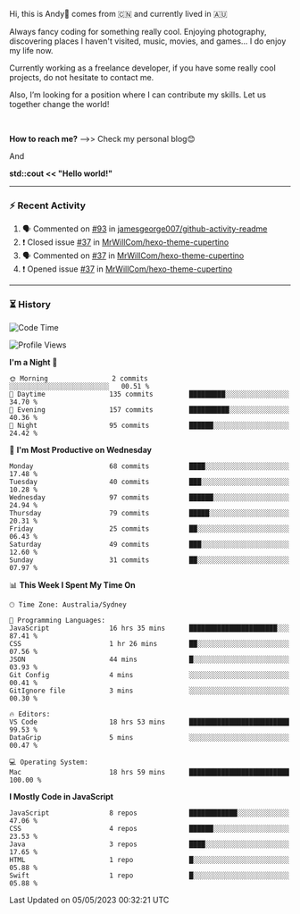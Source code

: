 Hi, this is Andy👋 comes from :cn: and currently lived in 🇦🇺

Always fancy coding for something really cool. Enjoying photography, discovering places I haven't visited, music, movies, and games... I do enjoy my life now.

Currently working as a freelance developer, if you have some really cool projects, do not hesitate to contact me.

Also, I’m looking for a position where I can contribute my skills. Let us together change the world!

<br>

<b>How to reach me?</b> -->> Check my personal blog😊

And

**std::cout << "Hello world!"**

---

### ⚡ Recent Activity
<!--START_SECTION:activity-->
1. 🗣 Commented on [#93](https://github.com/jamesgeorge007/github-activity-readme/issues/93) in [jamesgeorge007/github-activity-readme](https://github.com/jamesgeorge007/github-activity-readme)
2. ❗️ Closed issue [#37](https://github.com/MrWillCom/hexo-theme-cupertino/issues/37) in [MrWillCom/hexo-theme-cupertino](https://github.com/MrWillCom/hexo-theme-cupertino)
3. 🗣 Commented on [#37](https://github.com/MrWillCom/hexo-theme-cupertino/issues/37) in [MrWillCom/hexo-theme-cupertino](https://github.com/MrWillCom/hexo-theme-cupertino)
4. ❗️ Opened issue [#37](https://github.com/MrWillCom/hexo-theme-cupertino/issues/37) in [MrWillCom/hexo-theme-cupertino](https://github.com/MrWillCom/hexo-theme-cupertino)
<!--END_SECTION:activity-->

---

### ⏳ History
<!--START_SECTION:waka-->
![Code Time](http://img.shields.io/badge/Code%20Time-172%20hrs%2049%20mins-blue)

![Profile Views](http://img.shields.io/badge/Profile%20Views-30-blue)

**I'm a Night 🦉** 

```text
🌞 Morning                2 commits           ░░░░░░░░░░░░░░░░░░░░░░░░░   00.51 % 
🌆 Daytime                135 commits         █████████░░░░░░░░░░░░░░░░   34.70 % 
🌃 Evening                157 commits         ██████████░░░░░░░░░░░░░░░   40.36 % 
🌙 Night                  95 commits          ██████░░░░░░░░░░░░░░░░░░░   24.42 % 
```
📅 **I'm Most Productive on Wednesday** 

```text
Monday                   68 commits          ████░░░░░░░░░░░░░░░░░░░░░   17.48 % 
Tuesday                  40 commits          ███░░░░░░░░░░░░░░░░░░░░░░   10.28 % 
Wednesday                97 commits          ██████░░░░░░░░░░░░░░░░░░░   24.94 % 
Thursday                 79 commits          █████░░░░░░░░░░░░░░░░░░░░   20.31 % 
Friday                   25 commits          ██░░░░░░░░░░░░░░░░░░░░░░░   06.43 % 
Saturday                 49 commits          ███░░░░░░░░░░░░░░░░░░░░░░   12.60 % 
Sunday                   31 commits          ██░░░░░░░░░░░░░░░░░░░░░░░   07.97 % 
```


📊 **This Week I Spent My Time On** 

```text
🕑︎ Time Zone: Australia/Sydney

💬 Programming Languages: 
JavaScript               16 hrs 35 mins      ██████████████████████░░░   87.41 % 
CSS                      1 hr 26 mins        ██░░░░░░░░░░░░░░░░░░░░░░░   07.56 % 
JSON                     44 mins             █░░░░░░░░░░░░░░░░░░░░░░░░   03.93 % 
Git Config               4 mins              ░░░░░░░░░░░░░░░░░░░░░░░░░   00.41 % 
GitIgnore file           3 mins              ░░░░░░░░░░░░░░░░░░░░░░░░░   00.30 % 

🔥 Editors: 
VS Code                  18 hrs 53 mins      █████████████████████████   99.53 % 
DataGrip                 5 mins              ░░░░░░░░░░░░░░░░░░░░░░░░░   00.47 % 

💻 Operating System: 
Mac                      18 hrs 59 mins      █████████████████████████   100.00 % 
```

**I Mostly Code in JavaScript** 

```text
JavaScript               8 repos             ████████████░░░░░░░░░░░░░   47.06 % 
CSS                      4 repos             ██████░░░░░░░░░░░░░░░░░░░   23.53 % 
Java                     3 repos             ████░░░░░░░░░░░░░░░░░░░░░   17.65 % 
HTML                     1 repo              █░░░░░░░░░░░░░░░░░░░░░░░░   05.88 % 
Swift                    1 repo              █░░░░░░░░░░░░░░░░░░░░░░░░   05.88 % 
```




 Last Updated on 05/05/2023 00:32:21 UTC
<!--END_SECTION:waka-->


<!---
JinchuanL/JinchuanL is a ✨ special ✨ repository because its `README.md` (this file) appears on your GitHub profile.
You can click the Preview link to take a look at your changes.
--->
